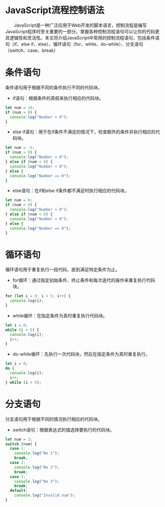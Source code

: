 # JavaScript流程控制语法
&emsp;&emsp;JavaScript是一种广泛应用于Web开发的脚本语言，控制流程是编写JavaScript程序时至关重要的一部分。掌握各种控制流程语句可以让你的代码更具逻辑性和灵活性。本文将介绍JavaScript中常用的控制流程语句，包括条件语句（if、else if、else）、循环语句（for、while、do-while）、分支语句（switch、case、break）

# 条件语句
条件语句用于根据不同的条件执行不同的代码块。

- if语句：根据条件的真假来执行相应的代码块。
```js
let num = 10;
if (num > 0) {
  console.log("Number > 0");
}
```
- else if语句：用于在if条件不满足的情况下，检查额外的条件并执行相应的代码块。
```js
let num = -5;
if (num > 0) {
  console.log("Number > 0");
} else if (num < 0) {
  console.log("Number < 0");
} else {
  console.log("Number == 0");
}
```
- else语句：在if和else if条件都不满足时执行相应的代码块。
```js
let num = 0;
if (num > 0) {
  console.log("Number > 0");
} else if (num < 0) {
  console.log("Number < 0");
} else {
  console.log("Number == 0");
}
```
# 循环语句
循环语句用于重复执行一段代码，直到满足特定条件为止。

- for循环：通过指定初始条件、终止条件和每次迭代的操作来重复执行代码块。
```js
for (let i = 0; i < 5; i++) {
  console.log(i);
}
```
- while循环：在指定条件为真时重复执行代码块。
```js
let i = 0;
while (i < 5) {
  console.log(i);
  i++;
}
```
- do-while循环：先执行一次代码块，然后在指定条件为真时重复执行。
```js
let i = 0;
do {
  console.log(i);
  i++;
} while (i < 5);
```
# 分支语句
分支语句用于根据不同的情况执行相应的代码块。

- switch语句：根据表达式的值选择要执行的代码块。
```js
let num = 3;
switch (num) {
  case 1:
    console.log("No 1");
    break;
  case 2:
    console.log("No 2");
    break;
  case 3:
    console.log("No 3");
    break;
  default:
    console.log("Invalid num");
}
```